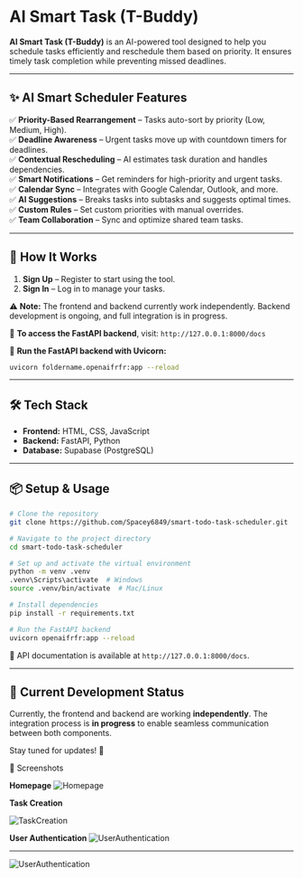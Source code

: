 # AI Smart Task (T-Buddy)

**AI Smart Task (T-Buddy)** is an AI-powered tool designed to help you schedule tasks efficiently and reschedule them based on priority. It ensures timely task completion while preventing missed deadlines.

---

## ✨ AI Smart Scheduler Features

✅ **Priority-Based Rearrangement** – Tasks auto-sort by priority (Low, Medium, High).  
✅ **Deadline Awareness** – Urgent tasks move up with countdown timers for deadlines.  
✅ **Contextual Rescheduling** – AI estimates task duration and handles dependencies.  
✅ **Smart Notifications** – Get reminders for high-priority and urgent tasks.  
✅ **Calendar Sync** – Integrates with Google Calendar, Outlook, and more.  
✅ **AI Suggestions** – Breaks tasks into subtasks and suggests optimal times.  
✅ **Custom Rules** – Set custom priorities with manual overrides.  
✅ **Team Collaboration** – Sync and optimize shared team tasks.  

---

## 🎯 How It Works

1. **Sign Up** – Register to start using the tool.  
2. **Sign In** – Log in to manage your tasks.  

⚠️ **Note:** The frontend and backend currently work independently. Backend development is ongoing, and full integration is in progress.

🔗 **To access the FastAPI backend**, visit: `http://127.0.0.1:8000/docs`

📌 **Run the FastAPI backend with Uvicorn:**
```sh
uvicorn foldername.openaifrfr:app --reload
```

---

## 🛠 Tech Stack

- **Frontend:** HTML, CSS, JavaScript  
- **Backend:** FastAPI, Python  
- **Database:** Supabase (PostgreSQL)  

---

## 📦 Setup & Usage

```sh
# Clone the repository
git clone https://github.com/Spacey6849/smart-todo-task-scheduler.git

# Navigate to the project directory
cd smart-todo-task-scheduler

# Set up and activate the virtual environment
python -m venv .venv
.venv\Scripts\activate  # Windows
source .venv/bin/activate  # Mac/Linux

# Install dependencies
pip install -r requirements.txt

# Run the FastAPI backend
uvicorn openaifrfr:app --reload
```

📌 API documentation is available at `http://127.0.0.1:8000/docs`.

---

## 🚀 Current Development Status

Currently, the frontend and backend are working **independently**. The integration process is **in progress** to enable seamless communication between both components.

Stay tuned for updates! 🚀

📸 Screenshots

**Homepage**
![Homepage](https://github.com/Spacey6849/smart-todo-task-scheduler/blob/85ba7f58525736c402558ab847542687af2f57ed/Images/homepage.jpg)

**Task Creation**

![TaskCreation](https://github.com/Spacey6849/smart-todo-task-scheduler/blob/dc710bc532b1ebb792a045ddfa8f1f4d6f711496/Images/CreateTask.jpg)

**User Authentication**
![UserAuthentication](https://github.com/Spacey6849/smart-todo-task-scheduler/blob/dc710bc532b1ebb792a045ddfa8f1f4d6f711496/Images/signIn1.jpg)
__________________________________________________________________________________________________________________________________________________
![UserAuthentication](https://github.com/Spacey6849/smart-todo-task-scheduler/blob/dc710bc532b1ebb792a045ddfa8f1f4d6f711496/Images/signup1.jpg)
